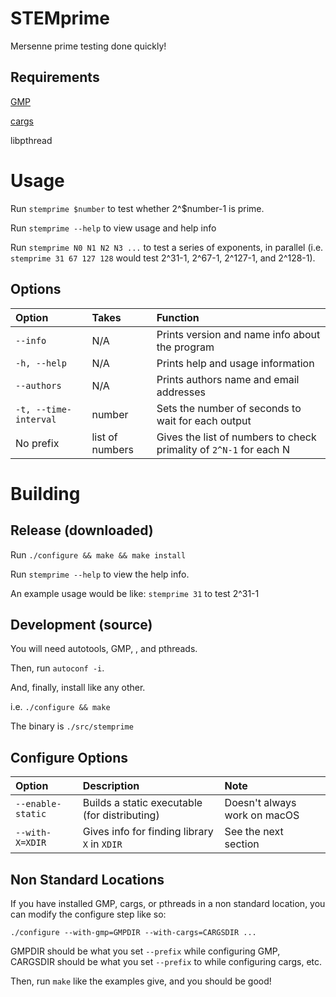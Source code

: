 # STEMprime

Mersenne prime testing done quickly! 

## Requirements 

[GMP](https://gmplib.org/#DOWNLOAD)

[cargs](https://github.com/chemicaldevelopment/cargs)

libpthread


# Usage

Run `stemprime $number` to test whether 2^$number-1 is prime.

Run `stemprime --help` to view usage and help info

Run `stemprime N0 N1 N2 N3 ...` to test a series of exponents, in parallel (i.e. `stemprime 31 67 127 128` would test 2^31-1, 2^67-1, 2^127-1, and 2^128-1).


## Options

| Option | Takes | Function |
|:------------- |:------------- |:----- |
| `--info` | N/A | Prints version and name info about the program |
| `-h, --help` | N/A | Prints help and usage information |
| `--authors` | N/A | Prints authors name and email addresses |
| `-t, --time-interval` | number | Sets the number of seconds to wait for each output |
| No prefix | list of numbers | Gives the list of numbers to check primality of `2^N-1` for each N |


# Building

## Release (downloaded)

Run `./configure && make && make install`

Run `stemprime --help` to view the help info.

An example usage would be like: `stemprime 31` to test 2^31-1


## Development (source)

You will need autotools, GMP, , and pthreads.

Then, run `autoconf -i`.

And, finally, install like any other.

i.e. `./configure && make`

The binary is `./src/stemprime`

## Configure Options

| Option | Description | Note |
|:------------- |:------------- |:----- |
| `--enable-static` | Builds a static executable (for distributing) | Doesn't always work on macOS |
| `--with-X=XDIR` | Gives info for finding library `X` in `XDIR` | See the next section |


## Non Standard Locations

If you have installed GMP, cargs, or pthreads in a non standard location, you can modify the configure step like so:

`./configure --with-gmp=GMPDIR --with-cargs=CARGSDIR ...`

GMPDIR should be what you set `--prefix` while configuring GMP, CARGSDIR should be what you set `--prefix` to while configuring cargs, etc.

Then, run `make` like the examples give, and you should be good!

